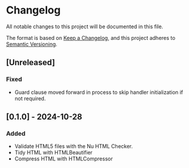 # Changelog

All notable changes to this project will be documented in this file.

The format is based on [Keep a Changelog](https://keepachangelog.com/en/1.1.0/),
and this project adheres to [Semantic Versioning](https://semver.org/spec/v2.0.0.html).

## [Unreleased]

### Fixed

- Guard clause moved forward in process to skip handler initialization if not required.

## [0.1.0] - 2024-10-28

### Added

- Validate HTML5 files with the Nu HTML Checker.
- Tidy HTML with HTMLBeautifier
- Compress HTML with HTMLCompressor

